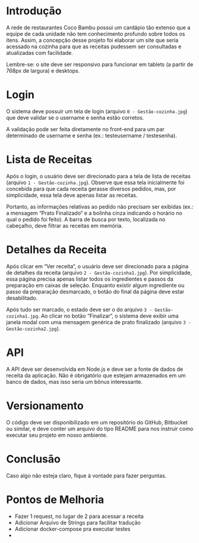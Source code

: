 # Introdução

A rede de restaurantes Coco Bambu possui um cardápio tão extenso que a equipe de cada unidade não tem conhecimento profundo sobre todos os itens. Assim, a concepção desse projeto foi elaborar um site que seria acessado na cozinha para que as receitas pudessem ser consultadas e atualizadas com facilidade.

Lembre-se: o site deve ser responsivo para funcionar em tablets (a partir de 768px de largura) e desktops.


# Login

O sistema deve possuir um tela de login (arquivo `0 - Gestão-cozinha.jpg`) que deve validar se o username e senha estão corretos.

A validação pode ser feita diretamente no front-end para um par determinado de username e senha (ex.: testeusername / testesenha).


# Lista de Receitas

Após o login, o usuário deve ser direcionado para a tela de lista de receitas (arquivo `1 - Gestão-cozinha.jpg`). Observe que essa tela inicialmente foi concebida para que cada receita gerasse diversos pedidos, mas, por simplicidade, essa tela deve apenas listar as receitas.

Portanto, as informações relativas ao pedido não precisam ser exibidas (ex.: a mensagem “Prato Finalizado“ e a bolinha cinza indicando o horário no qual o pedido foi feito).
A barra de busca por texto, localizada no cabeçalho, deve filtrar as receitas em memória.


# Detalhes da Receita

Após clicar em “Ver receita“, o usuário deve ser direcionado para a página de detalhes da receita (arquivo `2 - Gestão-cozinha1.jpg`).
Por simplicidade, essa página precisa apenas listar todos os ingredientes e passos da preparação em caixas de seleção. Enquanto existir algum ingrediente ou passo da preparação desmarcado, o botão do final da página deve estar desabilitado.

Após tudo ser marcado, o estado deve ser o do arquivo `3 - Gestão-cozinha1.jpg`. Ao clicar no botão “Finalizar“, o sistema deve exibir uma janela modal com uma mensagem genérica de prato finalizado (arquivo `3 - Gestão-cozinha2.jpg`).


# API

A API deve ser desenvolvida em Node.js e deve ser a fonte de dados de receita da aplicação. Não é obrigatório que estejam armazenados em um banco de dados, mas isso seria um bônus interessante.


# Versionamento

O código deve ser disponibilizado em um repositório do GitHub, Bitbucket ou similar, e deve conter um arquivo do tipo README para nos instruir como executar seu projeto em nosso ambiente.

# Conclusão

Caso algo não esteja claro, fique à vontade para fazer perguntas.

# Pontos de Melhoria

 - Fazer 1 request, no lugar de 2 para acessar a receita
 - Adicionar Arquivo de Strings para facilitar tradução
 - Adicionar docker-compose pra executar testes
 - 

